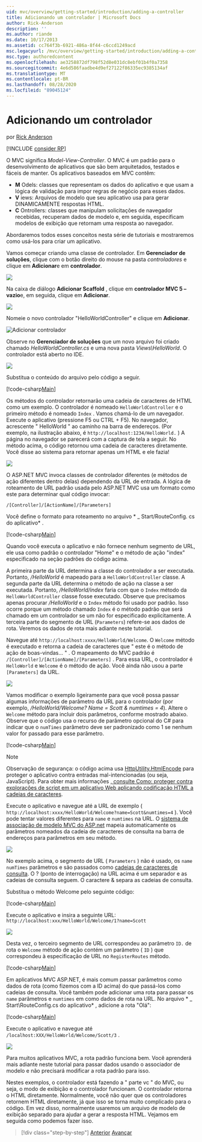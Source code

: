 ```yaml
---
uid: mvc/overview/getting-started/introduction/adding-a-controller
title: Adicionando um controlador | Microsoft Docs
author: Rick-Anderson
description: ''
ms.author: riande
ms.date: 10/17/2013
ms.assetid: cc764f3b-6921-486a-8f44-c6ccd1249acd
msc.legacyurl: /mvc/overview/getting-started/introduction/adding-a-controller
msc.type: authoredcontent
ms.openlocfilehash: ae3258872df798f52d8e031dc8ebf01b4f0a7358
ms.sourcegitcommit: 4e6d586faadbe4d9ef27122f86335ec9385134af
ms.translationtype: MT
ms.contentlocale: pt-BR
ms.lasthandoff: 08/28/2020
ms.locfileid: "89045124"
---
```

# <a name="adding-a-controller"></a>Adicionando um controlador

por [Rick Anderson](https://twitter.com/RickAndMSFT)

[!INCLUDE [consider RP](~/includes/razor.md)]

O MVC significa *Model-View-Controller*. O MVC é um padrão para o desenvolvimento de aplicativos que são bem arquitetados, testados e fáceis de manter. Os aplicativos baseados em MVC contêm:

- **M** Odels: classes que representam os dados do aplicativo e que usam a lógica de validação para impor regras de negócio para esses dados.
- **V** iews: Arquivos de modelo que seu aplicativo usa para gerar DINAMICAMENTE respostas HTML.
- **C** Ontrollers: classes que manipulam solicitações de navegador recebidas, recuperam dados de modelo e, em seguida, especificam modelos de exibição que retornam uma resposta ao navegador.

Abordaremos todos esses conceitos nesta série de tutoriais e mostraremos como usá-los para criar um aplicativo.

Vamos começar criando uma classe de controlador. Em **Gerenciador de soluções**, clique com o botão direito do mouse na pasta *controladores* e clique em **Adicionar**e em **controlador**.

![](adding-a-controller/_static/image1.png)

Na caixa de diálogo **Adicionar Scaffold** , clique em **controlador MVC 5 – vazio**e, em seguida, clique em **Adicionar**.

![](adding-a-controller/_static/image2.png)  

Nomeie o novo controlador "HelloWorldController" e clique em **Adicionar**.

![Adicionar controlador](adding-a-controller/_static/image3.png)

Observe no **Gerenciador de soluções** que um novo arquivo foi criado chamado *HelloWorldController.cs* e uma nova pasta *Views\HelloWorld*. O controlador está aberto no IDE.

![](adding-a-controller/_static/image4.png)

Substitua o conteúdo do arquivo pelo código a seguir.

[!code-csharp[Main](adding-a-controller/samples/sample1.cs)]

Os métodos do controlador retornarão uma cadeia de caracteres de HTML como um exemplo. O controlador é nomeado `HelloWorldController` e o primeiro método é nomeado `Index` . Vamos chamá-lo de um navegador. Execute o aplicativo (pressione F5 ou CTRL + F5). No navegador, acrescente &quot; HelloWorld &quot; ao caminho na barra de endereços. (Por exemplo, na ilustração abaixo, é `http://localhost:1234/HelloWorld.` ) A página no navegador se parecerá com a captura de tela a seguir. No método acima, o código retornou uma cadeia de caracteres diretamente. Você disse ao sistema para retornar apenas um HTML e ele fazia!

![](adding-a-controller/_static/image5.png)

O ASP.NET MVC invoca classes de controlador diferentes (e métodos de ação diferentes dentro delas) dependendo da URL de entrada. A lógica de roteamento de URL padrão usada pelo ASP.NET MVC usa um formato como este para determinar qual código invocar:

`/[Controller]/[ActionName]/[Parameters]`

Você define o formato para roteamento no arquivo * \_ Start/RouteConfig. cs do aplicativo* .

[!code-csharp[Main](adding-a-controller/samples/sample2.cs?highlight=7-8)]

Quando você executa o aplicativo e não fornece nenhum segmento de URL, ele usa como padrão o controlador "Home" e o método de ação "index" especificado na seção padrões do código acima.

A primeira parte da URL determina a classe do controlador a ser executada. Portanto, */HelloWorld* é mapeado para a `HelloWorldController` classe. A segunda parte da URL determina o método de ação na classe a ser executada. Portanto, */HelloWorld/index* faria com que o `Index` método da `HelloWorldController` classe fosse executado. Observe que precisamos apenas procurar */HelloWorld* e o `Index` método foi usado por padrão. Isso ocorre porque um método chamado `Index` é o método padrão que será chamado em um controlador se um não for especificado explicitamente. A terceira parte do segmento de URL (`Parameters`) refere-se aos dados de rota. Veremos os dados de rota mais adiante neste tutorial.

Navegue até `http://localhost:xxxx/HelloWorld/Welcome`. O `Welcome` método é executado e retorna a cadeia de caracteres que &quot; este é o método de ação de boas-vindas... &quot; . O mapeamento do MVC padrão é `/[Controller]/[ActionName]/[Parameters]` . Para essa URL, o controlador é `HelloWorld` e `Welcome` é o método de ação. Você ainda não usou a parte `[Parameters]` da URL.

![](adding-a-controller/_static/image6.png)

Vamos modificar o exemplo ligeiramente para que você possa passar algumas informações de parâmetro da URL para o controlador (por exemplo, */HelloWorld/Welcome? Name = Scott &amp; numtimes = 4*). Altere o `Welcome` método para incluir dois parâmetros, conforme mostrado abaixo. Observe que o código usa o recurso de parâmetro opcional do C# para indicar que o `numTimes` parâmetro deve ser padronizado como 1 se nenhum valor for passado para esse parâmetro.

[!code-csharp[Main](adding-a-controller/samples/sample3.cs)]

> [!NOTE]
> Observação de segurança: o código acima usa [HttpUtility.HtmlEncode](https://msdn.microsoft.com/library/ee360286(v=vs.110).aspx) para proteger o aplicativo contra entradas mal-intencionadas (ou seja, JavaScript). Para obter mais informações [, consulte Como: proteger contra explorações de script em um aplicativo Web aplicando codificação HTML a cadeias de caracteres](https://msdn.microsoft.com/library/a2a4yykt(v=vs.100).aspx).

 Execute o aplicativo e navegue até a URL de exemplo ( `http://localhost:xxxx/HelloWorld/Welcome?name=Scott&numtimes=4` ). Você pode tentar valores diferentes para `name` e `numtimes` na URL. O [sistema de associação de modelo MVC do ASP.net](http://odetocode.com/Blogs/scott/archive/2009/04/27/6-tips-for-asp-net-mvc-model-binding.aspx) mapeia automaticamente os parâmetros nomeados da cadeia de caracteres de consulta na barra de endereços para parâmetros em seu método.

![](adding-a-controller/_static/image7.png)

No exemplo acima, o segmento de URL ( `Parameters` ) não é usado, os `name` `numTimes` parâmetros e são passados como [cadeias de caracteres de consulta](http://en.wikipedia.org/wiki/Query_string). O ? (ponto de interrogação) na URL acima é um separador e as cadeias de consulta seguem. O caractere &amp; separa as cadeias de consulta.

Substitua o método Welcome pelo seguinte código:

[!code-csharp[Main](adding-a-controller/samples/sample4.cs)]

Execute o aplicativo e insira a seguinte URL: `http://localhost:xxx/HelloWorld/Welcome/1?name=Scott`

![](adding-a-controller/_static/image8.png)

Desta vez, o terceiro segmento de URL correspondeu ao parâmetro `ID.` de rota o `Welcome` método de ação contém um parâmetro ( `ID` ) que correspondeu à especificação de URL no `RegisterRoutes` método.

[!code-csharp[Main](adding-a-controller/samples/sample5.cs?highlight=7)]

Em aplicativos MVC ASP.NET, é mais comum passar parâmetros como dados de rota (como fizemos com a ID acima) do que passá-los como cadeias de consulta. Você também pode adicionar uma rota para passar os `name` parâmetros e `numtimes` em como dados de rota na URL. No arquivo * \_ Start\RouteConfig.cs do aplicativo* , adicione a rota "Olá":

[!code-csharp[Main](adding-a-controller/samples/sample6.cs?highlight=13-16)]

Execute o aplicativo e navegue até `/localhost:XXX/HelloWorld/Welcome/Scott/3` .

![](adding-a-controller/_static/image9.png)

Para muitos aplicativos MVC, a rota padrão funciona bem. Você aprenderá mais adiante neste tutorial para passar dados usando o associador de modelo e não precisará modificar a rota padrão para isso.

Nestes exemplos, o controlador está fazendo a &quot; parte vc &quot; do MVC, ou seja, o modo de exibição e o controlador funcionam. O controlador retorna o HTML diretamente. Normalmente, você não quer que os controladores retornem HTML diretamente, já que isso se torna muito complicado para o código. Em vez disso, normalmente usaremos um arquivo de modelo de exibição separado para ajudar a gerar a resposta HTML. Vejamos em seguida como podemos fazer isso.

> [!div class="step-by-step"]
> [Anterior](getting-started.md) 
>  [Avançar](adding-a-view.md)
